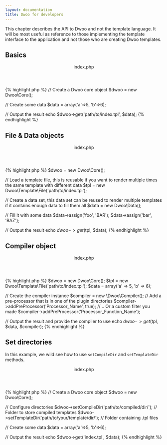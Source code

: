 ```yaml
---
layout: documentation
title: Dwoo for developers
---
```


This chapter describes the API to Dwoo and not the template language.
It will be most useful as reference to those implementing the template interface to the application and not those who
are creating Dwoo templates.

## Basics
<div class="code-box">
<header>index.php</header>
{% highlight php %}
<?php
// Include the main class and register autoloader class (it should handle the rest on its own)
require 'vendor/autoload.php';

// Create a Dwoo core object
$dwoo = new Dwoo\Core();

// Create some data
$data = array('a'=>5, 'b'=>6);

// Output the result
echo $dwoo->get('path/to/index.tpl', $data);
{% endhighlight %}
</div>

## File & Data objects
<div class="code-box">
<header>index.php</header>
{% highlight php %}
<?php
require 'vendor/autoload.php';

$dwoo = new Dwoo\Core();

// Load a template file, this is reusable if you want to render multiple times the same template with different data
$tpl = new Dwoo\Template\File('path/to/index.tpl');

// Create a data set, this data set can be reused to render multiple templates if it contains enough data to fill them all
$data = new Dwoo\Data();

// Fill it with some data 
$data->assign('foo', 'BAR');
$data->assign('bar', 'BAZ');

// Output the result
echo $dwoo->get($tpl, $data);
{% endhighlight %}
</div>

## Compiler object
<div class="code-box">
<header>index.php</header>
{% highlight php %}
<?php
require 'vendor/autoload.php';

$dwoo = new Dwoo\Core();
$tpl = new Dwoo\Template\File('path/to/index.tpl');
$data = array('a' => 5, 'b' => 6);
 
// Create the compiler instance
$compiler = new \Dwoo\Compiler();
// Add a pre-processor that is in one of the plugin directories
$compiler->addPreProcessor('Processor_Name', true);
// .. Or a custom filter you made
$compiler->addPreProcessor('Processor_Function_Name');
 
// Output the result and provide the compiler to use
echo $dwoo->get($tpl, $data, $compiler);
{% endhighlight %}
</div>

## Set directories
In this example, we wild see how to use `setCompileDir` and `setTemplateDir` methods.
<div class="code-box">
<header>index.php</header>
{% highlight php %}
<?php
// Include the main class and register autoloader class (it should handle the rest on its own)
require 'vendor/autoload.php';

// Create a Dwoo core object
$dwoo = new Dwoo\Core();

// Configure directories
$dwoo->setCompileDir('path/to/compiled/dir/'); // Folder to store compiled templates
$dwoo->setTemplateDir('path/to/your/template/dir/'); // Folder containing .tpl files

// Create some data
$data = array('a'=>5, 'b'=>6);

// Output the result
echo $dwoo->get('index.tpl', $data);
{% endhighlight %}
</div>